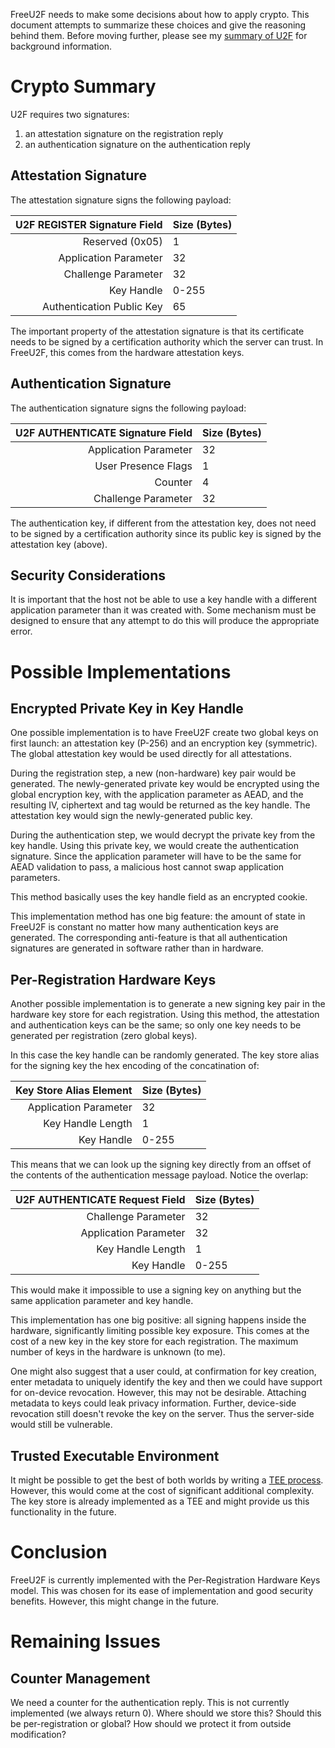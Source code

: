 FreeU2F needs to make some decisions about how to apply crypto. This document
attempts to summarize these choices and give the reasoning behind them. Before
moving further, please see my [summary of U2F][summary] for background
information.

# Crypto Summary

U2F requires two signatures:
1. an attestation signature on the registration reply
2. an authentication signature on the authentication reply

## Attestation Signature

The attestation signature signs the following payload:

| U2F REGISTER Signature Field | Size (Bytes) |
|-----------------------------:|:-------------|
|              Reserved (0x05) | 1            |
|        Application Parameter | 32           |
|          Challenge Parameter | 32           |
|                   Key Handle | 0-255        |
|    Authentication Public Key | 65           |

The important property of the attestation signature is that its certificate
needs to be signed by a certification authority which the server can trust.
In FreeU2F, this comes from the hardware attestation keys.

## Authentication Signature

The authentication signature signs the following payload:

| U2F AUTHENTICATE Signature Field | Size (Bytes) |
|---------------------------------:|:-------------|
|            Application Parameter | 32           |
|              User Presence Flags | 1            |
|                          Counter | 4            |
|              Challenge Parameter | 32           |

The authentication key, if different from the attestation key, does not need to
be signed by a certification authority since its public key is signed by the
attestation key (above).

## Security Considerations

It is important that the host not be able to use a key handle with a different
application parameter than it was created with. Some mechanism must be designed
to ensure that any attempt to do this will produce the appropriate error.

# Possible Implementations
## Encrypted Private Key in Key Handle

One possible implementation is to have FreeU2F create two global keys on first
launch: an attestation key (P-256) and an encryption key (symmetric). The
global attestation key would be used directly for all attestations.

During the registration step, a new (non-hardware) key pair would be generated.
The newly-generated private key would be encrypted using the global encryption
key, with the application parameter as AEAD, and the resulting IV, ciphertext
and tag would be returned as the key handle. The attestation key would sign the
newly-generated public key.

During the authentication step, we would decrypt the private key from the key
handle. Using this private key, we would create the authentication signature.
Since the application parameter will have to be the same for AEAD validation to
pass, a malicious host cannot swap application parameters.

This method basically uses the key handle field as an encrypted cookie.

This implementation method has one big feature: the amount of state in FreeU2F
is constant no matter how many authentication keys are generated. The
corresponding anti-feature is that all authentication signatures are generated
in software rather than in hardware.

## Per-Registration Hardware Keys

Another possible implementation is to generate a new signing key pair in the
hardware key store for each registration. Using this method, the attestation
and authentication keys can be the same; so only one key needs to be generated
per registration (zero global keys).

In this case the key handle can be randomly generated. The key store alias for
the signing key the hex encoding of the concatination of:

|        Key Store Alias Element | Size (Bytes) |
|-------------------------------:|:-------------|
|          Application Parameter | 32           |
|              Key Handle Length | 1            |
|                     Key Handle | 0-255        |

This means that we can look up the signing key directly from an offset of the
contents of the authentication message payload. Notice the overlap:

| U2F AUTHENTICATE Request Field | Size (Bytes) |
|-------------------------------:|:-------------|
|            Challenge Parameter | 32           |
|          Application Parameter | 32           |
|              Key Handle Length | 1            |
|                     Key Handle | 0-255        |

This would make it impossible to use a signing key on anything but the same
application parameter and key handle.

This implementation has one big positive: all signing happens inside the
hardware, significantly limiting possible key exposure. This comes at the cost
of a new key in the key store for each registration. The maximum number of keys
in the hardware is unknown (to me).

One might also suggest that a user could, at confirmation for key creation,
enter metadata to uniquely identify the key and then we could have support for
on-device revocation. However, this may not be desirable. Attaching metadata to
keys could leak privacy information. Further, device-side revocation still
doesn't revoke the key on the server. Thus the server-side would still be
vulnerable.

## Trusted Executable Environment

It might be possible to get the best of both worlds by writing a [TEE
process][tee]. However, this would come at the cost of significant additional
complexity. The key store is already implemented as a TEE and might provide us
this functionality in the future.

# Conclusion

FreeU2F is currently implemented with the Per-Registration Hardware Keys model.
This was chosen for its ease of implementation and good security benefits.
However, this might change in the future.

# Remaining Issues
## Counter Management

We need a counter for the authentication reply. This is not currently
implemented (we always return 0). Where should we store this?  Should this be
per-registration or global? How should we protect it from outside modification?

[summary]: https://npmccallum.gitlab.io/post/u2f-protocol-overview/
[tee]: https://source.android.com/security/trusty/
